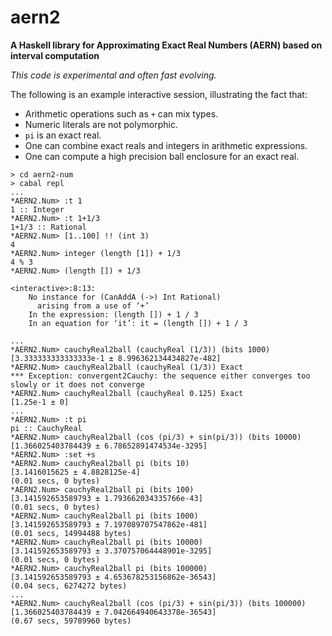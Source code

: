 # aern2
__A Haskell library for Approximating Exact Real Numbers (AERN) based on interval computation__

_This code is experimental and often fast evolving._

The following is an example interactive session, illustrating
the fact that:
* Arithmetic operations such as `+` can mix types.
* Numeric literals are not polymorphic.
* `pi` is an exact real.
* One can combine exact reals and integers in arithmetic expressions.
* One can compute a high precision ball enclosure for an exact real.

```
> cd aern2-num
> cabal repl
...
*AERN2.Num> :t 1
1 :: Integer
*AERN2.Num> :t 1+1/3
1+1/3 :: Rational
*AERN2.Num> [1..100] !! (int 3)
4
*AERN2.Num> integer (length [1]) + 1/3
4 % 3
*AERN2.Num> (length []) + 1/3

<interactive>:8:13:
    No instance for (CanAddA (->) Int Rational)
      arising from a use of ‘+’
    In the expression: (length []) + 1 / 3
    In an equation for ‘it’: it = (length []) + 1 / 3

...
*AERN2.Num> cauchyReal2ball (cauchyReal (1/3)) (bits 1000)
[3.333333333333333e-1 ± 8.996362134434827e-482]
*AERN2.Num> cauchyReal2ball (cauchyReal (1/3)) Exact
*** Exception: convergent2Cauchy: the sequence either converges too slowly or it does not converge
*AERN2.Num> cauchyReal2ball (cauchyReal 0.125) Exact
[1.25e-1 ± 0]
...
*AERN2.Num> :t pi
pi :: CauchyReal
*AERN2.Num> cauchyReal2ball (cos (pi/3) + sin(pi/3)) (bits 10000)
[1.366025403784439 ± 6.78652891474534e-3295]
*AERN2.Num> :set +s
*AERN2.Num> cauchyReal2ball pi (bits 10)
[3.1416015625 ± 4.8828125e-4]
(0.01 secs, 0 bytes)
*AERN2.Num> cauchyReal2ball pi (bits 100)
[3.141592653589793 ± 1.793662034335766e-43]
(0.01 secs, 0 bytes)
*AERN2.Num> cauchyReal2ball pi (bits 1000)
[3.141592653589793 ± 7.197089707547862e-481]
(0.01 secs, 14994488 bytes)
*AERN2.Num> cauchyReal2ball pi (bits 10000)
[3.141592653589793 ± 3.370757064448901e-3295]
(0.01 secs, 0 bytes)
*AERN2.Num> cauchyReal2ball pi (bits 100000)
[3.141592653589793 ± 4.653678253156862e-36543]
(0.04 secs, 6274272 bytes)
...
*AERN2.Num> cauchyReal2ball (cos (pi/3) + sin(pi/3)) (bits 100000)
[1.366025403784439 ± 7.042664940643378e-36543]
(0.67 secs, 59789960 bytes)
```
